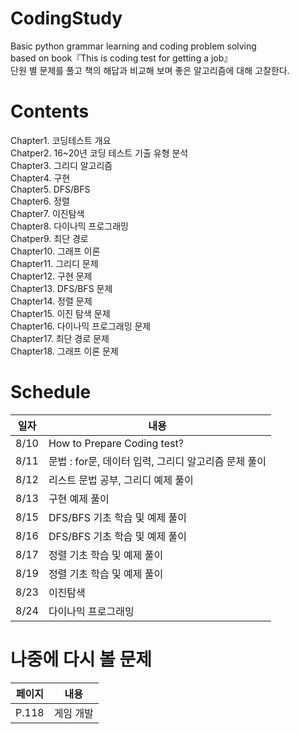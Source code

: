 # CodingStudy
Basic python grammar learning and coding problem solving  
based on book『This is coding test for getting a job』  
단원 별 문제를 풀고 책의 해답과 비교해 보며 좋은 알고리즘에 대해 고찰한다.

# Contents
Chapter1. 코딩테스트 개요  
Chatper2. 16~20년 코딩 테스트 기출 유형 분석  
Chapter3. 그리디 알고리즘  
Chapter4. 구현  
Chapter5. DFS/BFS  
Chapter6. 정렬  
Chapter7. 이진탐색  
Chapter8. 다이나믹 프로그래밍  
Chatper9. 최단 경로  
Chapter10. 그래프 이론  
Chapter11. 그리디 문제  
Chapter12. 구현 문제  
Chapter13. DFS/BFS 문제  
Chapter14. 정렬 문제  
Chapter15. 이진 탐색 문제  
Chapter16. 다이나믹 프로그래밍 문제  
Chapter17. 최단 경로 문제  
Chapter18. 그래프 이론 문제   

# Schedule
|일자|내용|
|---|---|
|8/10| How to Prepare Coding test?|
|8/11| 문법 : for문, 데이터 입력, 그리디 알고리즘 문제 풀이 |
|8/12| 리스트 문법 공부, 그리디 예제 풀이|
|8/13| 구현 예제 풀이|
|8/15| DFS/BFS 기초 학습 및 예제 풀이|
|8/16| DFS/BFS 기초 학습 및 예제 풀이|  
|8/17| 정렬 기초 학습 및 예제 풀이|
|8/19| 정렬 기초 학습 및 예제 풀이|
|8/23| 이진탐색| 
|8/24| 다이나믹 프로그래밍| 

# 나중에 다시 볼 문제
|페이지|내용|
|---|---|
|P.118| 게임 개발|
